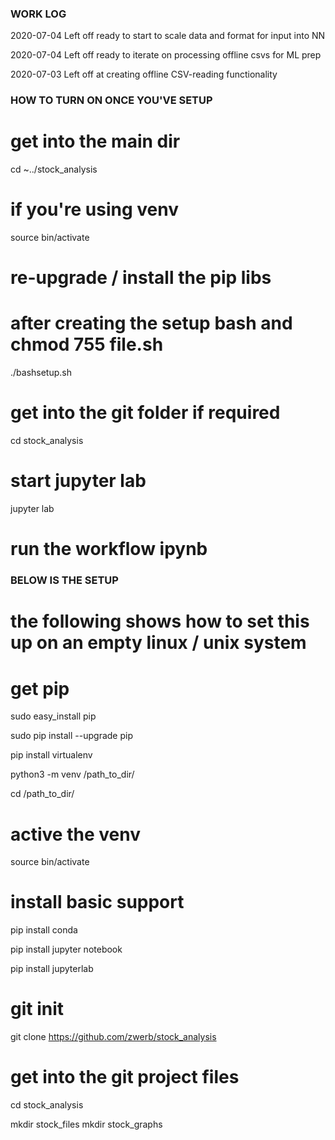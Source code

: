 ### WORK LOG ###

2020-07-04 Left off ready to start to scale data and format for input into NN

2020-07-04 Left off ready to iterate on processing offline csvs for ML prep

2020-07-03 Left off at creating offline CSV-reading functionality


### HOW TO TURN ON ONCE YOU'VE SETUP ###

# get into the main dir 

cd ~../stock_analysis

# if you're using venv

source bin/activate

# re-upgrade / install the pip libs
# after creating the setup bash and chmod 755 file.sh

./bashsetup.sh

# get into the git folder if required

cd stock_analysis

# start jupyter lab


jupyter lab

# run the workflow ipynb

### BELOW IS THE SETUP ###

# the following shows how to set this up on an empty linux / unix system
# get pip

sudo easy_install pip

sudo pip install --upgrade pip

pip install virtualenv

python3 -m venv /path_to_dir/

cd /path_to_dir/

# active the venv

source bin/activate

# install basic support

pip install conda

pip install jupyter notebook

pip install jupyterlab

# git init

git clone https://github.com/zwerb/stock_analysis

# get into the git project files

cd stock_analysis

mkdir stock_files
mkdir stock_graphs


